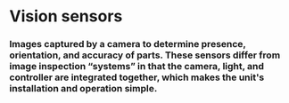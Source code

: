 # Vision sensors

### Images captured by a camera to determine presence, orientation, and accuracy of parts. These sensors differ from image inspection “systems” in that the camera, light, and controller are integrated together, which makes the unit's installation and operation simple.
